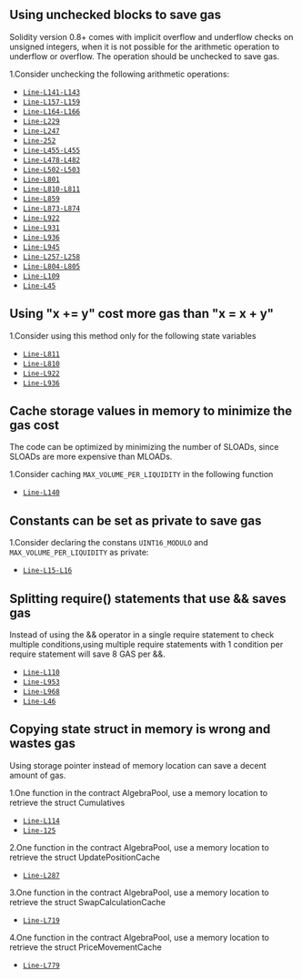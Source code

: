 ## Using unchecked blocks to save gas

Solidity version 0.8+ comes with implicit overflow and underflow checks on unsigned integers, when it is not possible
for the arithmetic operation to underflow or overflow. The operation should be unchecked to save gas.

1.Consider unchecking the following arithmetic operations:

- [`Line-L141-L143`](https://github.com/code-423n4/2022-09-quickswap/blob/main/src/core/contracts/AlgebraPool.sol#L141-L143)
- [`Line-L157-L159`](https://github.com/code-423n4/2022-09-quickswap/blob/main/src/core/contracts/AlgebraPool.sol#L157-L159)
- [`Line-L164-L166`](https://github.com/code-423n4/2022-09-quickswap/blob/main/src/core/contracts/AlgebraPool.sol#L164-L166)
- [`Line-L229`](https://github.com/code-423n4/2022-09-quickswap/blob/15ea643c85ed936a92d2676a7aabf739b210af39/src/core/contracts/AlgebraPool.sol#L229)
- [`Line-L247`](https://github.com/code-423n4/2022-09-quickswap/blob/15ea643c85ed936a92d2676a7aabf739b210af39/src/core/contracts/AlgebraPool.sol#L247)
- [`Line-252`](https://github.com/code-423n4/2022-09-quickswap/blob/15ea643c85ed936a92d2676a7aabf739b210af39/src/core/contracts/AlgebraPool.sol#L252)
- [`Line-L455-L455`](https://github.com/code-423n4/2022-09-quickswap/blob/main/src/core/contracts/AlgebraPool.sol#L454-L455)
- [`Line-L478-L482`](https://github.com/code-423n4/2022-09-quickswap/blob/main/src/core/contracts/AlgebraPool.sol#L478-L482)
- [`Line-L502-L503`](https://github.com/code-423n4/2022-09-quickswap/blob/main/src/core/contracts/AlgebraPool.sol#L502-L503)
- [`Line-L801`](https://github.com/code-423n4/2022-09-quickswap/blob/15ea643c85ed936a92d2676a7aabf739b210af39/src/core/contracts/AlgebraPool.sol#L801)
- [`Line-L810-L811`](https://github.com/code-423n4/2022-09-quickswap/blob/main/src/core/contracts/AlgebraPool.sol#L810-L811)
- [`Line-L859`](https://github.com/code-423n4/2022-09-quickswap/blob/15ea643c85ed936a92d2676a7aabf739b210af39/src/core/contracts/AlgebraPool.sol#L859)
- [`Line-L873-L874`](https://github.com/code-423n4/2022-09-quickswap/blob/main/src/core/contracts/AlgebraPool.sol#L873-L874)
- [`Line-L922`](https://github.com/code-423n4/2022-09-quickswap/blob/15ea643c85ed936a92d2676a7aabf739b210af39/src/core/contracts/AlgebraPool.sol#L922)
- [`Line-L931`](https://github.com/code-423n4/2022-09-quickswap/blob/15ea643c85ed936a92d2676a7aabf739b210af39/src/core/contracts/AlgebraPool.sol#L931)
- [`Line-L936`](https://github.com/code-423n4/2022-09-quickswap/blob/15ea643c85ed936a92d2676a7aabf739b210af39/src/core/contracts/AlgebraPool.sol#L936)
- [`Line-L945`](https://github.com/code-423n4/2022-09-quickswap/blob/15ea643c85ed936a92d2676a7aabf739b210af39/src/core/contracts/AlgebraPool.sol#L945)
- [`Line-L257-L258`](https://github.com/code-423n4/2022-09-quickswap/blob/main/src/core/contracts/AlgebraPool.sol#L257-L258)
- [`Line-L804-L805`](https://github.com/code-423n4/2022-09-quickswap/blob/main/src/core/contracts/AlgebraPool.sol#L804-L805)
- [`Line-L109`](https://github.com/code-423n4/2022-09-quickswap/blob/15ea643c85ed936a92d2676a7aabf739b210af39/src/core/contracts/AlgebraFactory.sol#L109)
- [`Line-L45`](https://github.com/code-423n4/2022-09-quickswap/blob/15ea643c85ed936a92d2676a7aabf739b210af39/src/core/contracts/DataStorageOperator.sol#L45)

## Using "x += y" cost more gas than "x = x + y"

1.Consider using this method only for the following state variables

- [`Line-L811`](https://github.com/code-423n4/2022-09-quickswap/blob/15ea643c85ed936a92d2676a7aabf739b210af39/src/core/contracts/AlgebraPool.sol#L811)
- [`Line-L810`](https://github.com/code-423n4/2022-09-quickswap/blob/15ea643c85ed936a92d2676a7aabf739b210af39/src/core/contracts/AlgebraPool.sol#L810)
- [`Line-L922`](https://github.com/code-423n4/2022-09-quickswap/blob/15ea643c85ed936a92d2676a7aabf739b210af39/src/core/contracts/AlgebraPool.sol#L922)
- [`Line-L936`](https://github.com/code-423n4/2022-09-quickswap/blob/15ea643c85ed936a92d2676a7aabf739b210af39/src/core/contracts/AlgebraPool.sol#L936)

## Cache storage values in memory to minimize the gas cost

The code can be optimized by minimizing the number of SLOADs, since SLOADs are more expensive than MLOADs.

1.Consider caching `MAX_VOLUME_PER_LIQUIDITY` in the following function

- [`Line-L140`](https://github.com/code-423n4/2022-09-quickswap/blob/15ea643c85ed936a92d2676a7aabf739b210af39/src/core/contracts/DataStorageOperator.sol#L140)

## Constants can be set as private to save gas

1.Consider declaring the constans `UINT16_MODULO` and `MAX_VOLUME_PER_LIQUIDITY` as private:

- [`Line-L15-L16`](https://github.com/code-423n4/2022-09-quickswap/blob/main/src/core/contracts/DataStorageOperator.sol#L15-L16)

## Splitting require() statements that use && saves gas

Instead of using the && operator in a single require statement to check multiple conditions,using multiple require statements with 1 condition 
per require statement will save 8 GAS per &&.

- [`Line-L110`](https://github.com/code-423n4/2022-09-quickswap/blob/15ea643c85ed936a92d2676a7aabf739b210af39/src/core/contracts/AlgebraFactory.sol#L110)
- [`Line-L953`](https://github.com/code-423n4/2022-09-quickswap/blob/15ea643c85ed936a92d2676a7aabf739b210af39/src/core/contracts/AlgebraPool.sol#L953)
- [`Line-L968`](https://github.com/code-423n4/2022-09-quickswap/blob/15ea643c85ed936a92d2676a7aabf739b210af39/src/core/contracts/AlgebraPool.sol#L968)
- [`Line-L46`](https://github.com/code-423n4/2022-09-quickswap/blob/15ea643c85ed936a92d2676a7aabf739b210af39/src/core/contracts/DataStorageOperator.sol#L46)

## Copying state struct in memory is wrong and wastes gas

Using storage pointer instead of memory location can save a decent amount of gas.

1.One function in the contract AlgebraPool, use a memory location to retrieve the struct Cumulatives
- [`Line-L114`](https://github.com/code-423n4/2022-09-quickswap/blob/15ea643c85ed936a92d2676a7aabf739b210af39/src/core/contracts/AlgebraPool.sol#L114)
- [`Line-125`](https://github.com/code-423n4/2022-09-quickswap/blob/15ea643c85ed936a92d2676a7aabf739b210af39/src/core/contracts/AlgebraPool.sol#L125)

2.One function in the contract AlgebraPool, use a memory location to retrieve the struct UpdatePositionCache
- [`Line-L287`](https://github.com/code-423n4/2022-09-quickswap/blob/15ea643c85ed936a92d2676a7aabf739b210af39/src/core/contracts/AlgebraPool.sol#L287)

3.One function in the contract AlgebraPool, use a memory location to retrieve the struct SwapCalculationCache
- [`Line-L719`](https://github.com/code-423n4/2022-09-quickswap/blob/15ea643c85ed936a92d2676a7aabf739b210af39/src/core/contracts/AlgebraPool.sol#L719)

4.One function in the contract AlgebraPool, use a memory location to retrieve the struct PriceMovementCache
- [`Line-L779`](https://github.com/code-423n4/2022-09-quickswap/blob/15ea643c85ed936a92d2676a7aabf739b210af39/src/core/contracts/AlgebraPool.sol#L779)
